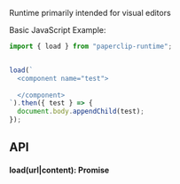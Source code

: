 Runtime primarily intended for visual editors

Basic JavaScript Example:

```javascript
import { load } from "paperclip-runtime";


load(`
  <component name="test">
    
  </component>
`).then({ test } => {
  document.body.appendChild(test);
});
```



## API


#### load(url|content): Promise<exports>